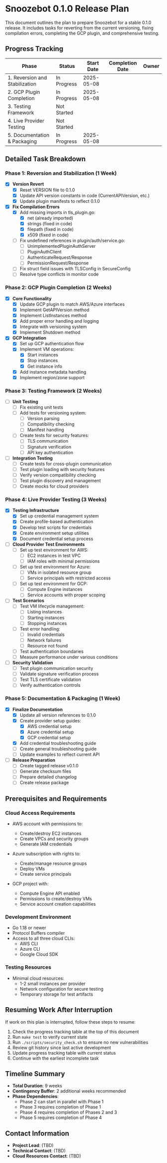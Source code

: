 # Snoozebot 0.1.0 Release Plan

This document outlines the plan to prepare Snoozebot for a stable 0.1.0 release. It includes tasks for reverting from the current versioning, fixing compilation errors, completing the GCP plugin, and comprehensive testing.

## Progress Tracking

| Phase | Status | Start Date | Completion Date | Owner |
|-------|--------|------------|----------------|-------|
| 1. Reversion and Stabilization | In Progress | 2025-05-08 | | |
| 2. GCP Plugin Completion | In Progress | 2025-05-08 | | |
| 3. Testing Framework | Not Started | | | |
| 4. Live Provider Testing | Not Started | | | |
| 5. Documentation & Packaging | In Progress | 2025-05-08 | | |

## Detailed Task Breakdown

### Phase 1: Reversion and Stabilization (1 Week)

- [x] **Version Revert**
  - [x] Reset VERSION file to 0.1.0
  - [x] Update API version constants in code (CurrentAPIVersion, etc.)
  - [x] Update plugin manifests to reflect 0.1.0

- [x] **Fix Compilation Errors**
  - [x] Add missing imports in tls_plugin.go:
    - [x] net (already imported)
    - [x] strings (fixed in code)
    - [x] filepath (fixed in code)
    - [x] x509 (fixed in code)
  - [ ] Fix undefined references in plugin/auth/service.go:
    - [ ] UnimplementedPluginAuthServer
    - [ ] PluginAuthClient
    - [ ] AuthenticateRequest/Response
    - [ ] PermissionRequest/Response
  - [ ] Fix struct field issues with TLSConfig in SecureConfig
  - [ ] Resolve type conflicts in monitor code

### Phase 2: GCP Plugin Completion (2 Weeks)

- [x] **Core Functionality**
  - [x] Update GCP plugin to match AWS/Azure interfaces
  - [x] Implement GetAPIVersion method
  - [x] Implement ListInstances method 
  - [x] Add proper error handling and logging
  - [x] Integrate with versioning system
  - [x] Implement Shutdown method

- [x] **GCP Integration**
  - [x] Set up GCP authentication flow
  - [x] Implement VM operations:
    - [x] Start instances
    - [x] Stop instances
    - [x] Get instance info
  - [x] Add instance metadata handling
  - [x] Implement region/zone support

### Phase 3: Testing Framework (2 Weeks)

- [ ] **Unit Testing**
  - [ ] Fix existing unit tests
  - [ ] Add tests for versioning system:
    - [ ] Version parsing
    - [ ] Compatibility checking
    - [ ] Manifest handling
  - [ ] Create tests for security features:
    - [ ] TLS communication
    - [ ] Signature verification
    - [ ] API key authentication

- [ ] **Integration Testing**
  - [ ] Create tests for cross-plugin communication
  - [ ] Test plugin loading with security features
  - [ ] Verify version compatibility checking
  - [ ] Test plugin discovery and management
  - [ ] Create mocks for cloud providers

### Phase 4: Live Provider Testing (3 Weeks)

- [x] **Testing Infrastructure**
  - [x] Set up credential management system
  - [x] Create profile-based authentication
  - [x] Develop test scripts for credentials
  - [x] Create environment setup utilities
  - [x] Document credential setup process
  
- [ ] **Cloud Provider Test Environments**
  - [ ] Set up test environment for AWS:
    - [ ] EC2 instances in test VPC
    - [ ] IAM roles with minimal permissions
  - [ ] Set up test environment for Azure:
    - [ ] VMs in isolated resource group
    - [ ] Service principals with restricted access
  - [ ] Set up test environment for GCP:
    - [ ] Compute Engine instances
    - [ ] Service accounts with proper scoping

- [ ] **Test Scenarios**
  - [ ] Test VM lifecycle management:
    - [ ] Listing instances
    - [ ] Starting instances
    - [ ] Stopping instances
  - [ ] Test error handling:
    - [ ] Invalid credentials
    - [ ] Network failures
    - [ ] Resource not found
  - [ ] Test authentication boundaries
  - [ ] Measure performance under various conditions

- [ ] **Security Validation**
  - [ ] Test plugin communication security
  - [ ] Validate signature verification process
  - [ ] Test TLS certificate validation
  - [ ] Verify authentication controls

### Phase 5: Documentation & Packaging (1 Week)

- [x] **Finalize Documentation**
  - [x] Update all version references to 0.1.0
  - [x] Create provider setup guides:
    - [x] AWS credential setup
    - [x] Azure credential setup
    - [x] GCP credential setup
  - [x] Add credential troubleshooting guide
  - [ ] Create general troubleshooting guide
  - [ ] Update examples to reflect current API

- [ ] **Release Preparation**
  - [ ] Create tagged release v0.1.0
  - [ ] Generate checksum files
  - [ ] Prepare detailed changelog
  - [ ] Create release package

## Prerequisites and Requirements

### Cloud Access Requirements

- AWS account with permissions to:
  - Create/destroy EC2 instances
  - Create VPCs and security groups
  - Generate IAM credentials

- Azure subscription with rights to:
  - Create/manage resource groups
  - Deploy VMs
  - Create service principals

- GCP project with:
  - Compute Engine API enabled
  - Permissions to create/destroy VMs
  - Service account creation capabilities

### Development Environment

- Go 1.18 or newer
- Protocol Buffers compiler
- Access to all three cloud CLIs:
  - AWS CLI
  - Azure CLI
  - Google Cloud SDK

### Testing Resources

- Minimal cloud resources:
  - 1-2 small instances per provider
  - Network configuration for secure testing
  - Temporary storage for test artifacts

## Resuming Work After Interruption

If work on this plan is interrupted, follow these steps to resume:

1. Check the progress tracking table at the top of this document
2. Run `make test` to verify current state
3. Run `./scripts/security_check.sh` to ensure no new vulnerabilities
4. Review git history since last active development
5. Update progress tracking table with current status
6. Continue with the earliest incomplete task

## Timeline Summary

- **Total Duration**: 9 weeks
- **Contingency Buffer**: 2 additional weeks recommended
- **Phase Dependencies**:
  - Phase 2 can start in parallel with Phase 1
  - Phase 3 requires completion of Phase 1 
  - Phase 4 requires completion of Phases 2 and 3
  - Phase 5 requires completion of Phase 4

## Contact Information

- **Project Lead**: (TBD)
- **Technical Contact**: (TBD)
- **Cloud Resources Contact**: (TBD)